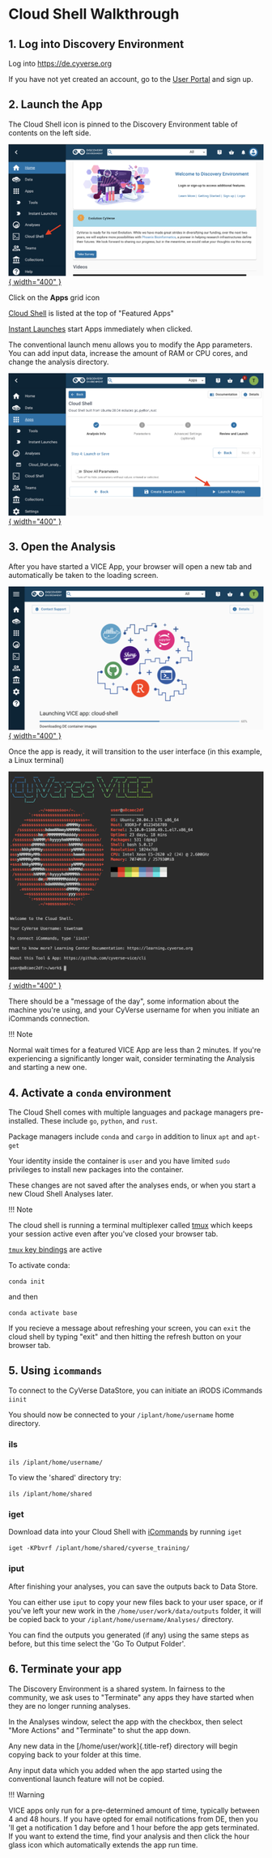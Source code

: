 # **Cloud Shell Walkthrough**

## 1. Log into Discovery Environment

Log into <https://de.cyverse.org>

If you have not yet created an account, go to the [User Portal](https://user.cyverse.org) and sign up.

## 2. Launch the App

The Cloud Shell icon is pinned to the Discovery Environment table of contents on the left side.

[![!cloud_shell_1](https://github.com/CyVerse-learning-materials/learning-materials-home/raw/mkdocs/assets/de/cloud_shell_1.png "cloud_shell_1"){ width="400" }](https://de.cyverse.org/apps/de/5f2f1824-57b3-11ec-8180-008cfa5ae621/launch)

Click on the **Apps** grid icon

[Cloud Shell](https://de.cyverse.org/apps/de/5f2f1824-57b3-11ec-8180-008cfa5ae621/launch) is listed at the top of "Featured Apps"

[Instant Launches](https://de.cyverse.org/instantlaunches) start Apps immediately when clicked.

The conventional launch menu allows you to modify the App parameters. You can add input data, increase the amount of RAM or CPU cores, and change the analysis directory.

[![!cloud_shell_2](https://github.com/cyverse-learning-materials/learning-materials-home/raw/mkdocs/assets/de/cloud_shell_2.png "cloud_shell_2"){ width="400" }](https://de.cyverse.org/apps/de/5f2f1824-57b3-11ec-8180-008cfa5ae621/launch)

## 3. Open the Analysis

After you have started a VICE App, your browser will open a new tab and automatically be taken to the loading screen.

[![!cloud_shell_3](https://github.com/cyverse-learning-materials/learning-materials-home/raw/mkdocs/assets/de/cloud_shell_3.png "cloud_shell_3"){ width="400" }](https://de.cyverse.org/apps/de/5f2f1824-57b3-11ec-8180-008cfa5ae621/launch)

Once the app is ready, it will transition to the user interface (in this example, a Linux terminal)

[![!cloud_shell_4](https://github.com/cyverse-learning-materials/learning-materials-home/raw/mkdocs/assets/de/cloud_shell_4.png "cloud_shell_4"){ width="400" }](https://de.cyverse.org/apps/de/5f2f1824-57b3-11ec-8180-008cfa5ae621/launch)

There should be a "message of the day", some information about the machine you're using, and your CyVerse username for when you initiate
an iCommands connection.

!!! Note
  
  Normal wait times for a featured VICE App are less than 2 minutes. 
  If you're experiencing a significantly longer wait, consider terminating the Analysis and starting a new one.

## 4. Activate a `conda` environment

The Cloud Shell comes with multiple languages and package managers pre-installed. These include `go`, `python`, and `rust`.

Package managers include `conda` and `cargo` in addition to linux `apt` and `apt-get`

Your identity inside the container is `user` and you have limited `sudo` privileges to install new packages into the container.

These changes are not saved after the analyses ends, or when you start a new Cloud Shell Analyses later.

!!! Note
  
  The cloud shell is running a terminal multiplexer called [tmux]() which keeps your session active even after you\'ve
closed your browser tab.

[`tmux` key bindings](http://manpages.ubuntu.com/manpages/bionic/man1/tmux.1.html) are active

To activate conda:

``` conda init ```

and then

``` conda activate base ```

If you recieve a message about refreshing your screen, you can `exit` the cloud shell by typing "exit" and then hitting the refresh button on your browser tab.

## 5. Using `icommands`

To connect to the CyVerse DataStore, you can initiate an iRODS iCommands `iinit`

You should now be connected to your `/iplant/home/username` home directory.

### ils

``` ils /iplant/home/username/ ```

To view the \'shared\' directory try:

``` ils /iplant/home/shared ```

### iget 

Download data into your Cloud Shell with [iCommands](https://docs.irods.org/master/icommands/user/) by running `iget`

``` iget -KPbvrf /iplant/home/shared/cyverse_training/ ```

### iput

After finishing your analyses, you can save the outputs back to Data Store.

You can either use `iput` to copy your new files back to your user space, or if you've left your new work in the `/home/user/work/data/outputs` folder, it will be copied back to your `/iplant/home/username/Analyses/` directory.

You can find the outputs you generated (if any) using the same steps as before, but this time select the 'Go To Output Folder'.

## 6. Terminate your app

The Discovery Environment is a shared system. In fairness to the community, we ask uses to "Terminate" any apps they have started when
they are no longer running analyses.

In the Analyses window, select the app with the checkbox, then select "More Actions" and "Terminate" to shut the app down.

Any new data in the [/home/user/work]{.title-ref} directory will begin copying back to your folder at this time.

Any input data which you added when the app started using the conventional launch feature will not be copied.

!!! Warning

  VICE apps only run for a pre-determined amount of time, typically between 4 and 48 hours. 
  If you have opted for email notifications from DE, then you 'll get a notification 1 day before and 1 hour before the app gets terminated. 
  If you want to extend the time, find your analysis and then click the hour glass icon which automatically extends the app run time.
